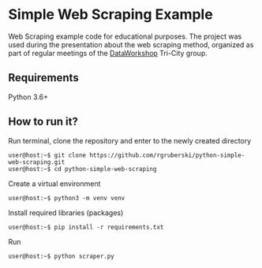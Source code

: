 # Simple Web Scraping Example

Web Scraping example code for educational purposes. 
The project was used during the presentation about the web scraping method, 
organized as part of regular meetings of the [DataWorkshop](https://dataworkshop.eu/) Tri-City group.

## Requirements

Python 3.6+

## How to run it?

Run terminal, clone the repository and enter to the newly created directory
```console
user@host:~$ git clone https://github.com/rgruberski/python-simple-web-scraping.git
user@host:~$ cd python-simple-web-scraping
```

Create a virtual environment
```console
user@host:~$ python3 -m venv venv
```

Install required libraries (packages)
```console
user@host:~$ pip install -r requirements.txt
```

Run
```console
user@host:~$ python scraper.py
```
